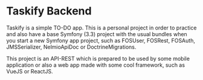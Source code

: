 Taskify Backend
========================

Taskify is a simple TO-DO app. This is a personal project in order to practice and also have a base Symfony (3.3) project with the usual bundles when you start a new Symfony app project, such as FOSUser, FOSRest, FOSAuth, JMSSerializer, NelmioApiDoc or DoctrineMigrations. 

This project is an API-REST which is prepared to be used by some mobile application or also a web app made with some cool framework, such as VueJS or ReactJS.